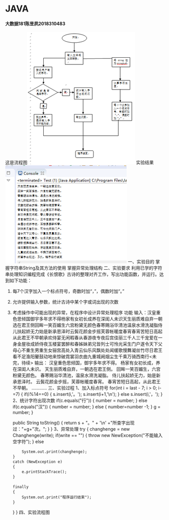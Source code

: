# JAVA
#### 大数据181陈昱夙2018310483  

[流程图]:https://github.com/yusu-chen/JAVA/blob/%E5%A4%A7%E6%95%B0%E6%8D%AE181%E9%99%88%E6%98%B1%E5%A4%992018310483/%E5%BE%AE%E4%BF%A1%E5%9B%BE%E7%89%87_20191117210431.png  
[结果图]:https://raw.githubusercontent.com/yusu-chen/JAVA/%E5%A4%A7%E6%95%B0%E6%8D%AE181%E9%99%88%E6%98%B1%E5%A4%992018310483/%E5%BE%AE%E4%BF%A1%E5%9B%BE%E7%89%87_20191117211530.png
这是流程图![流程图]
实验结果![结果图]
一、实验目的
掌握字符串String及其方法的使用
掌握异常处理结构
二、实验要求
利用已学的字符串处理知识编程完成《长恨歌》古诗的整理对齐工作，写出功能函数，并运行。达到如下功能：

1.	每7个汉字加入一个标点符号，奇数时加“，”，偶数时加“。”
2.	允许提供输入参数，统计古诗中某个字或词出现的次数
3.	考虑操作中可能出现的异常，在程序中设计异常处理程序
功能
输入：汉皇重色思倾国御宇多年求不得杨家有女初长成养在深闺人未识天生丽质难自弃一朝选在君王侧回眸一笑百媚生六宫粉黛无颜色春寒赐浴华清池温泉水滑洗凝脂侍儿扶起娇无力始是新承恩泽时云鬓花颜金步摇芙蓉帐暖度春宵春宵苦短日高起从此君王不早朝承欢侍宴无闲暇春从春游夜专夜后宫佳丽三千人三千宠爱在一身金屋妆成娇侍夜玉楼宴罢醉和春姊妹弟兄皆列士可怜光采生门户遂令天下父母心不重生男重生女骊宫高处入青云仙乐风飘处处闻缓歌慢舞凝丝竹尽日君王看不足渔阳鼙鼓动地来惊破霓裳羽衣曲九重城阙烟尘生千乘万骑西南行<未完，待续>
输出：
汉皇重色思倾国，御宇多年求不得。
杨家有女初长成，养在深闺人未识。
天生丽质难自弃，一朝选在君王侧。
回眸一笑百媚生，六宫粉黛无颜色。
春寒赐浴华清池，温泉水滑洗凝脂。
侍儿扶起娇无力，始是新承恩泽时。
云鬓花颜金步摇，芙蓉帐暖度春宵。
春宵苦短日高起，从此君王不早朝。
…………
三、实验过程
1、加入标点符号
for(int i = last - 7; i > 0; i-=7) 
		{
			if(i%14==0)
			{
				s.insert(i,'。');
				s.insert(i+1,'\n');
			}
			else s.insert(i,'，');
			}
2、统计字符出现次数
if(c.equals("行"))
		{
			number = number;
		}
		else if(c.equals("汉")) 
		{
			number = number;
		}
		else 
		{
			number=number -1;
		}
		 g = number;
	}
		
		
	public String toString() 
	{
			return s + "。" + '\n' +"所查字出现过："+g+"次。";
	}
}
3、异常处理
try {
		changhenge = new Changhenge(write);
		if(write == "") 
		{
			throw new NewException("不能输入空字符");
		}
		else 
		
			System.out.print(changhenge);
		}
		catch (NewException e) 
		{
			e.printStackTrace();
		}

		finally 
		{
			System.out.print("程序运行结束");
		}

	}
}
四、实验流程图
